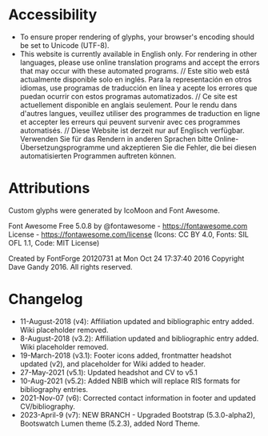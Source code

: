# Accessibility

* To ensure proper rendering of glyphs, your browser's encoding should be set to Unicode (UTF-8).
* This website is currently available in English only. For rendering in other languages, please use online translation programs and accept the errors that may occur with these automated programs. // Este sitio web está actualmente disponible solo en inglés. Para la representación en otros idiomas, use programas de traducción en línea y acepte los errores que puedan ocurrir con estos programas automatizados. // Ce site est actuellement disponible en anglais seulement. Pour le rendu dans d'autres langues, veuillez utiliser des programmes de traduction en ligne et accepter les erreurs qui peuvent survenir avec ces programmes automatisés. // Diese Website ist derzeit nur auf Englisch verfügbar. Verwenden Sie für das Rendern in anderen Sprachen bitte Online-Übersetzungsprogramme und akzeptieren Sie die Fehler, die bei diesen automatisierten Programmen auftreten können. 

# Attributions

Custom glyphs were generated by IcoMoon and Font Awesome.

Font Awesome Free 5.0.8 by @fontawesome - https://fontawesome.com
License - https://fontawesome.com/license (Icons: CC BY 4.0, Fonts: SIL OFL 1.1, Code: MIT License)

Created by FontForge 20120731 at Mon Oct 24 17:37:40 2016
Copyright Dave Gandy 2016. All rights reserved.

# Changelog

* 11-August-2018 (v4): Affiliation updated and bibliographic entry added. Wiki placeholder removed.
* 8-August-2018 (v3.2): Affiliation updated and bibliographic entry added. Wiki placeholder removed.
* 19-March-2018 (v3.1): Footer icons added, frontmatter headshot updated (v2), and placeholder for Wiki added to header.
* 27-May-2021 (v5.1): Updated headshot and CV to v5.1
* 10-Aug-2021 (v5.2): Added NBIB which will replace RIS formats for bibliography entries.
* 2021-Nov-07 (v6): Corrected contact information in footer and updated CV/bibliography.
* 2023-April-9 (v7): NEW BRANCH - Upgraded Bootstrap (5.3.0-alpha2), Bootswatch Lumen theme (5.2.3), added Nord Theme.
